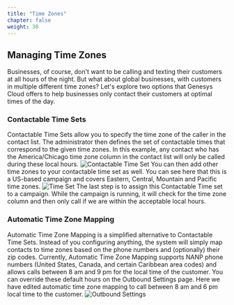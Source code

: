 ```yaml
---
title: "Time Zones"
chapter: false
weight: 30
---
```


## Managing Time Zones
Businesses, of course, don't want to be calling and texting their customers at all hours of the night. But what about global businesses, with customers in multiple different time zones? Let's explore two options that Genesys Cloud offers to help businesses only contact their customers at optimal times of the day. 

### Contactable Time Sets
Contactable Time Sets allow you to specify the time zone of the caller in the contact list. The administrator then defines the set of contactable times that correspond to the given time zones. In this example, any contact who has the America/Chicago time zone column in the contact list will only be called during these local hours. 
![Contactable Time Set](/images/contactableTimeSet.jpg)
You can then add other time zones to your contactable time set as well. You can see here that this is a US-based campaign and covers Eastern, Central, Mountain and Pacific time zones.
![Time Set](/images/timeSet.jpg)
The last step is to assign this Contactable Time set to a campaign. While the campaign is running, it will check for the time zone column and then only call if we are within the acceptable local hours. 

### Automatic Time Zone Mapping
Automatic Time Zone Mapping is a simplified alternative to Contactable Time Sets. Instead of you configuring anything, the system will simply map contacts to time zones based on the phone numbers and (optionally) their zip codes. Currently, Automatic Time Zone Mapping supports NANP phone numbers (United States, Canada, and certain Caribbean area codes) and allows calls between 8 am and 9 pm for the local time of the customer. You can override these default hours on the Outbound Settings page. Here we have edited automatic time zone mapping to call between 8 am and 6 pm local time to the customer.
![Outbound Settings](/images/outboundSettings.jpg)


 